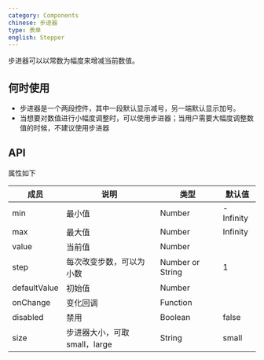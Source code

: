 ```yaml
---
category: Components
chinese: 步进器
type: 表单
english: Stepper
---
```


步进器可以以常数为幅度来增减当前数值。

## 何时使用

 - 步进器是一个两段控件，其中一段默认显示减号，另一端默认显示加号。
 - 当想要对数值进行小幅度调整时，可以使用步进器；当用户需要大幅度调整数值的时候，不建议使用步进器

## API

属性如下

| 成员        | 说明           | 类型               | 默认值       |
|-------------|----------------|--------------------|--------------|
| min     | 最小值   | Number | -Infinity        |
| max     | 最大值       | Number      | Infinity           |
| value     | 当前值       | Number      |            |
| step     | 每次改变步数，可以为小数  | Number or String      |  1      |
| defaultValue     | 初始值       | Number      |            |
| onChange     | 变化回调       | Function      |            |
| disabled     | 禁用       | Boolean      |      false      |
| size    | 步进器大小，可取small，large  | String      |      small      |
